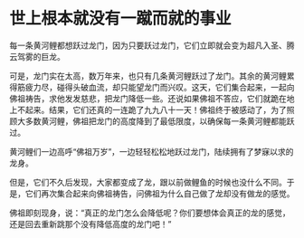 # 世上根本就没有一蹴而就的事业

每一条黄河鲤都想跃过龙门，因为只要跃过龙门，它们立即就会变为超凡入圣、腾云驾雾的巨龙。 

可是，龙门实在太高，数万年来，也只有几条黄河鲤跃过了龙门。其余的黄河鲤累得筋疲力尽，碰得头破血流，却只能望龙门而兴叹。这天，它们集合起来，一起向佛祖祷告，求他发发慈悲，把龙门降低一些。还说如果佛祖不答应，它们就跪在地上不起来。结果，它们还真的一连跪了九九八十一天！佛祖终于被感动了，为了照顾大多数黄河鲤，佛祖把龙门的高度降到了最低限度，以确保每一条黄河鲤都能跃过。 

黄河鲤们一边高呼“佛祖万岁”，一边轻轻松松地跃过龙门，陆续拥有了梦寐以求的龙身。 

但是，它们不久后发现，大家都变成了龙，跟以前做鲤鱼的时候也没什么不同。于是，它们再次集合起来向佛祖祷告，问佛祖为什么自己做了龙却没有做龙的感觉。 

佛祖即刻现身，说：“真正的龙门怎么会降低呢？你们要想体会真正的龙的感觉，还是回去重新跳那个没有降低高度的龙门吧！”